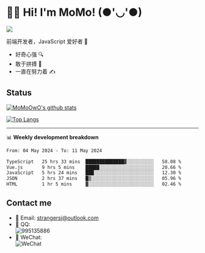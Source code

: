 # 👨‍🎓 Hi! I'm MoMo! (●'◡'●)

[![](https://img.shields.io/badge/-@MoMoOwO-%23181717?style=flat-square&logo=github)](https://github.com/MoMoOwO)

前端开发者，JavaScript 爱好者 💖
- 好奇心强 🔍
- 敢于拼搏 💪
- 一直在努力着 ✍

## Status

[![MoMoOwO's github stats](https://github-readme-stats.vercel.app/api?username=MoMoOwO&show_icons=true&theme=tokyonight)](https://github.com/MoMoOwO)

[![Top Langs](https://github-readme-stats.vercel.app/api/top-langs/?username=MoMoOwO&layout=compact&theme=tokyonight)](https://github.com/MoMoOwO)

---

📊 **Weekly development breakdown**

<!--START_SECTION:waka-->

```txt
From: 04 May 2024 - To: 11 May 2024

TypeScript   25 hrs 33 mins  ██████████████▓░░░░░░░░░░   58.08 %
Vue.js       9 hrs 5 mins    █████░░░░░░░░░░░░░░░░░░░░   20.66 %
JavaScript   5 hrs 24 mins   ███░░░░░░░░░░░░░░░░░░░░░░   12.30 %
JSON         2 hrs 37 mins   █▒░░░░░░░░░░░░░░░░░░░░░░░   05.96 %
HTML         1 hr 5 mins     ▓░░░░░░░░░░░░░░░░░░░░░░░░   02.46 %
```

<!--END_SECTION:waka-->

## Contact me

- 📧 Email: strangersj@outlook.com
- 🐧 QQ:  
  ![995135886](https://i.loli.net/2020/11/27/Yx6eDSQi34Va5IA.jpg)
- 💭 WeChat:  
  ![WeChat](https://i.loli.net/2020/11/27/wWX6uVoIQqig5KP.jpg)
  
